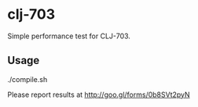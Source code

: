 # clj-703

Simple performance test for CLJ-703.

## Usage

./compile.sh

Please report results at http://goo.gl/forms/0b8SVt2pyN
